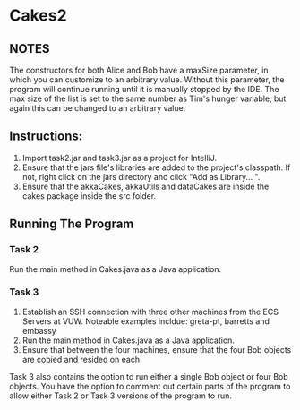 # Cakes2

## NOTES
The constructors for both Alice and Bob have a maxSize parameter, in which you can customize to an arbitrary value.
Without this parameter, the program will continue running until it is manually stopped by the IDE.
The max size of the list is set to the same number as Tim's hunger variable, but again this can be changed to an arbitrary value.

## Instructions:
1. Import task2.jar and task3.jar as a project for IntelliJ.
2. Ensure that the jars file's libraries are added to the project's classpath. If not, right click on the jars directory and click "Add as Library... ".
3. Ensure that the akkaCakes, akkaUtils and dataCakes are inside the cakes package inside the src folder.

## Running The Program
### Task 2
Run the main method in Cakes.java as a Java application.

### Task 3
1. Establish an SSH connection with three other machines from the ECS Servers at VUW. Noteable examples incldue: greta-pt, barretts and embassy
2. Run the main method in Cakes.java as a Java application.
3. Ensure that between the four machines, ensure that the four Bob objects are copied and resided on each

Task 3 also contains the option to run either a single Bob object or four Bob objects. 
You have the option to comment out certain parts of the program to allow either Task 2 or Task 3 versions of the program to run.